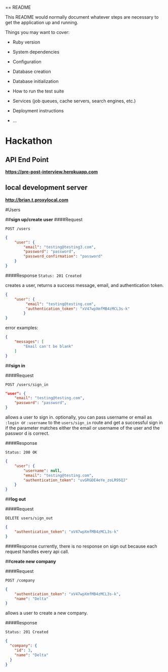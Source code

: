 == README

This README would normally document whatever steps are necessary to get the
application up and running.

Things you may want to cover:

* Ruby version

* System dependencies

* Configuration

* Database creation

* Database initialization

* How to run the test suite

* Services (job queues, cache servers, search engines, etc.)

* Deployment instructions

* ...


# Hackathon

## API End Point

<strong>https://pre-post-interview.herokuapp.com</strong>

## local development server

<strong>http://brian.t.proxylocal.com</strong>

#Users

##**sign up/create user**
####Request

`POST /users`

```json
{
	"user": {
	 	"email": "testing@testing3.com",
     	"password": "password",
     	"password_confirmation": "password"
    }
}
```
####Response
`Status: 201 Created`

creates a user, returns a success message, email, and authentication token.

```json
{
	"user": {
		 "email": "testing@testing.com",
		 "authentication_token": "xV47wpXmfMB4zMCL3s-k"
		}
}
```
error examples:

```json
{
	"messages": [
		"Email can't be blank"
	]
}
```
##**sign in**

####Request


`POST /users/sign_in`


```json
"user": {
	"email": "testing@testing.com",
	"password": "password",
}
```

allows a user to sign in. optionally, you can pass username or email as `:login `or `:username` to the `users/sign_in` route and get a successful sign in if the parameter matches either the email or username of the user and the passwor d is correct.

####Response

`Status: 200 OK`

```json
{
	"user": {
		"username": null,
		"email": "testing@testing.com",
		"authentication_token": "uvGRGDE4eYe_zoLR95QJ"
	}
}
```


##**log out**

####Request

`DELETE users/sign_out`

```json
{
    "authentication_token": "xV47wpXmfMB4zMCL3s-k"
}
```

####Response
currently, there is no response on sign out because each request handles every api call.


##**create new company**

####Request


`POST /company`


```json
{
    "authentication_token": "xV47wpXmfMB4zMCL3s-k",
    "name": "Delta"
}
```

allows a user to create a new company.

####Response

`Status: 201 Created`

```json
{
  "company": {
    "id": 3,
    "name": "Delta"
  }
}
```